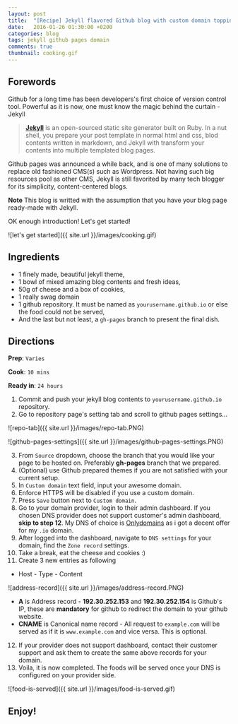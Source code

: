 ```yaml
---
layout: post
title:  "[Recipe] Jekyll flavored Github blog with custom domain topping"
date:   2016-01-26 01:30:00 +0200
categories: blog
tags: jekyll github pages domain
comments: true
thumbnail: cooking.gif
---
```


## Forewords
Github for a long time has been developers's first choice of version control tool. Powerful as it is now, one must know the magic behind the curtain - Jekyll

> [**Jekyll**](https://jekyllrb.com/) is an open-sourced static site  generator built on Ruby. In a nut shell, you prepare your post template in normal html and css, blod contents written in markdown, and Jekyll with transform your contents into multiple templated blog pages.

Github pages was announced a while back, and is one of many solutions to replace old fashioned CMS(s) such as Wordpress. Not having such big resources pool as other CMS, Jekyll is still favorited by many tech blogger for its simplicity, content-centered blogs.

**Note** This blog is writted with the assumption that you have your blog page ready-made with Jekyll.

OK enough introduction! Let's get started!

![let's get started]({{ site.url }}/images/cooking.gif)

## Ingredients
- 1 finely made, beautiful jekyll theme,
- 1 bowl of mixed amazing blog contents and fresh ideas,
- 50g of cheese and a box of cookies,
- 1 really swag domain
- 1 github repository. It must be named as `yourusername.github.io` or else the food could not be served,
- And the last but not least, a `gh-pages` branch to present the final dish.

## Directions

**Prep**: `Varies`

**Cook**: `10 mins`

**Ready in**: `24 hours`

1. Commit and push your jekyll blog contents to `yourusername.github.io` repository.
2. Go to repository page's setting tab and scroll to github pages settings...

  ![repo-tab]({{ site.url }}/images/repo-tab.PNG)

  ![github-pages-settings]({{ site.url }}/images/github-pages-settings.PNG)

3. From `Source` dropdown, choose the branch that you would like your page to be hosted on. Preferably **gh-pages** branch that we prepared.
4. (Optional) use Github prepared themes if you are not satisfied with your current setup.
5. In `Custom domain` text field, input your awesome domain.
6. Enforce HTTPS will be disabled if you use a custom domain.
7. Press `Save` button next to `Custom domain`.
8. Go to your domain provider, login to their admin dashboard. If you chosen DNS provider does not support customer's admin dashboard, **skip to step 12**. My DNS of choice is [Onlydomains](onlydomains.com) as i got a decent offer for my `.io` domain.
9. After logged into the dashboard, navigate to `DNS settings` for your domain, find the `Zone record` settings.
10. Take a break, eat the cheese and cookies :)
11. Create 3 new entries as following

  * Host - Type - Content

  ![address-record]({{ site.url }}/images/address-record.PNG)

  * **A** is Address record - **192.30.252.153** and **192.30.252.154** is Github's IP, these are **mandatory** for github to redirect the domain to your github website.
  * **CNAME** is Canonical name record - All request to `example.com` will be served as if it is `www.example.com` and vice versa. This is optional.

12. If your provider does not support dashboard, contact their customer support and ask them to create the same above records for your domain.
13. Voila, it is now completed. The foods will be served once your DNS is configured on your provider side.

![food-is-served]({{ site.url }}/images/food-is-served.gif)

## Enjoy!
